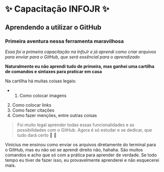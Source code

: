 # :sparkles: Capacitação INFOJR :sparkles:
## Aprendendo a utilizar o GitHub
### Primeira aventura nessa ferramenta maravilhosa

*Essa foi a primeira capacitação na InfoJr e já aprendi como criar arquivos para enviar para o GitHub, que será essêncial para o aprendizado*

**Naturalmente eu não aprendi tudo de primeira, mas ganhei uma cartilha de comandos e sintaxes para praticar em casa**

Na cartilha há muitas coisas legais:
* 1. Como colocar imagens
2. Como colocar links
3. Como fazer citações
4. Como fazer menções, entre outras coisas

> Foi muito legal aprender todas essas funcionalidades e as possibilidades com o GitHub. Agora é só estudar e se dedicar, que tudo dará certo :rocket: :metal:

Vinicius me ensinou como enviar os arquivos diretamente do terminal para o GitHub, mas eu não sei se aprendi direito não, hahaha. São muitos comandos e acho que só com a prática para aprender de verdade. Se todo tempo eu tiver de fazer isso, eu provavelmente aprenderei e não esquecerei mais.
